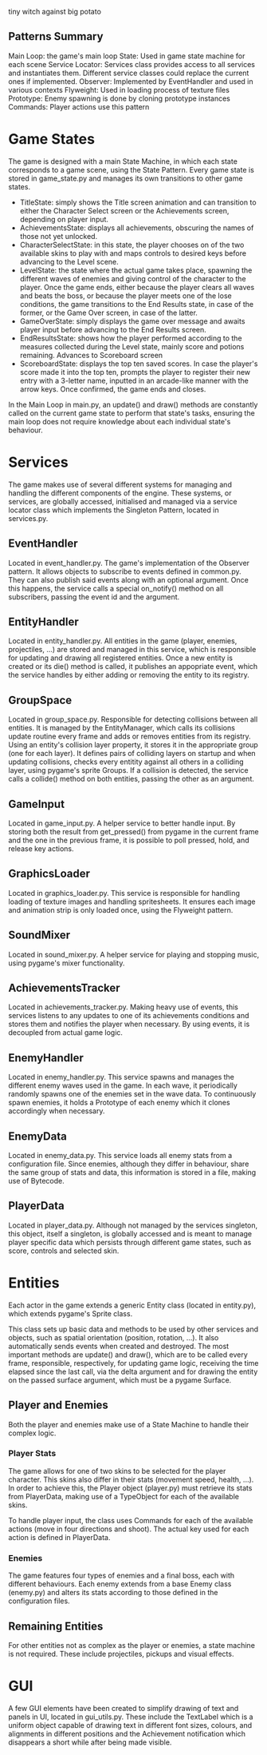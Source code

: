 tiny witch against big potato

## Patterns Summary

Main Loop: the game's main loop
State: Used in game state machine for each scene
Service Locator: Services class provides access to all services and instantiates them. Different service classes could replace the current ones if implemented.
Observer: Implemented by EventHandler and used in various contexts
Flyweight: Used in loading process of texture files
Prototype: Enemy spawning is done by cloning prototype instances
Commands: Player actions use this pattern

# Game States

The game is designed with a main State Machine, in which each state corresponds to a game scene, using the State Pattern.
Every game state is stored in game_state.py and manages its own transitions to other game states.
- TitleState: simply shows the Title screen animation and can transition to either the Character Select screen or the Achievements screen, depending on player input.
- AchievementsState: displays all achievements, obscuring the names of those not yet unlocked.
- CharacterSelectState: in this state, the player chooses on of the two available skins to play with and maps controls to desired keys before advancing to the Level scene.
- LevelState: the state where the actual game takes place, spawning the different waves of enemies and giving control of the character to the player. Once the game ends, either because the player clears all waves and beats the boss, or because the player meets one of the lose conditions, the game transitions to the End Results state, in case of the former, or the Game Over screen, in case of the latter.
- GameOverState: simply displays the game over message and awaits player input before advancing to the End Results screen.
- EndResultsState: shows how the player performed according to the measures collected during the Level state, mainly score and potions remaining. Advances to Scoreboard screen
- ScoreboardState: displays the top ten saved scores. In case the player's score made it into the top ten, prompts the player to register their new entry with a 3-letter name, inputted in an arcade-like manner with the arrow keys. Once confirmed, the game ends and closes.

In the Main Loop in main.py, an update() and draw() methods are constantly called on the current game state to perform that state's tasks, ensuring the main loop does not require knowledge about each individual state's behaviour.

# Services

The game makes use of several different systems for managing and handling the different components of the engine.
These systems, or services, are globally accessed, initialised and managed via a service locator class which implements the Singleton Pattern, located in services.py.

## EventHandler

Located in event_handler.py. The game's implementation of the Observer pattern. It allows objects to subscribe to events defined in common.py. They can also publish said events along with an optional argument. Once this happens, the service calls a special on_notify() method on all subscribers, passing the event id and the argument.

## EntityHandler

Located in entity_handler.py. All entities in the game (player, enemies, projectiles, ...) are stored and managed in this service, which is responsible for updating and drawing all registered entities. Once a new entity is created or its die() method is called, it publishes an appopriate event, which the service handles by either adding or removing the entity to its registry.

## GroupSpace

Located in group_space.py. Responsible for detecting collisions between all entities. It is managed by the EntityManager, which calls its collisions update routine every frame and adds or removes entities from its registry. Using an entity's collision layer property, it stores it in the appropriate group (one for each layer). It defines pairs of colliding layers on startup and when updating collisions, checks every entitity against all others in a colliding layer, using pygame's sprite Groups. If a collision is detected, the service calls a collide() method on both entities, passing the other as an argument.

## GameInput

Located in game_input.py. A helper service to better handle input. By storing both the result from get_pressed() from pygame in the current frame and the one in the previous frame, it is possible to poll pressed, hold, and release key actions.

## GraphicsLoader

Located in graphics_loader.py. This service is responsible for handling loading of texture images and handling spritesheets. It ensures each image and animation strip is only loaded once, using the Flyweight pattern.

## SoundMixer

Located in sound_mixer.py. A helper service for playing and stopping music, using pygame's mixer functionality.

## AchievementsTracker

Located in achievements_tracker.py. Making heavy use of events, this services listens to any updates to one of its achievements conditions and stores them and notifies the player when necessary. By using events, it is decoupled from actual game logic.

## EnemyHandler

Located in enemy_handler.py. This service spawns and manages the different enemy waves used in the game. In each wave, it periodically randomly spawns one of the enemies set in the wave data. To continuously spawn enemies, it holds a Prototype of each enemy which it clones accordingly when necessary.

## EnemyData

Located in enemy_data.py. This service loads all enemy stats from a configuration file. Since enemies, although they differ in behaviour, share the same group of stats and data, this information is stored in a file, making use of Bytecode.

## PlayerData

Located in player_data.py. Although not managed by the services singleton, this object, itself a singleton, is globally accessed and is meant to manage player specific data which persists through different game states, such as score, controls and selected skin.

# Entities

Each actor in the game extends a generic Entity class (located in entity.py), which extends pygame's Sprite class.

This class sets up basic data and methods to be used by other services and objects, such as spatial orientation (position, rotation, ...). It also automatically sends events when created and destroyed. The most important methods are update() and draw(), which are to be called every frame, responsible, respectively, for updating game logic, receiving the time elapsed since the last call, via the delta argument and for drawing the entity on the passed surface argument, which must be a pygame Surface.

## Player and Enemies

Both the player and enemies make use of a State Machine to handle their complex logic.

### Player Stats

The game allows for one of two skins to be selected for the player character. This skins also differ in their stats (movement speed, health, ...). In order to achieve this, the Player object (player.py) must retrieve its stats from PlayerData, making use of a TypeObject for each of the available skins.

To handle player input, the class uses Commands for each of the available actions (move in four directions and shoot). The actual key used for each action is defined in PlayerData.

### Enemies

The game features four types of enemies and a final boss, each with different behaviours. Each enemy extends from a base Enemy class (enemy.py) and alters its stats according to those defined in the configuration files.

## Remaining Entities

For other entities not as complex as the player or enemies, a state machine is not required. These include projectiles, pickups and visual effects.

# GUI

A few GUI elements have been created to simplify drawing of text and panels in UI, located in gui_utils.py. These include the TextLabel which is a uniform object capable of drawing text in different font sizes, colours, and alignments in different positions and the Achievement notification which disappears a short while after being made visible.

